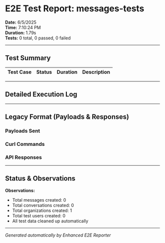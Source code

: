# E2E Test Report: messages-tests

**Date:** 6/5/2025  
**Time:** 7:10:24 PM  
**Duration:** 1.79s  
**Tests:** 0 total, 0 passed, 0 failed  

---

## Test Summary

| Test Case | Status | Duration | Description |
|-----------|--------|----------|-------------|


---

## Detailed Execution Log



---

## Legacy Format (Payloads & Responses)

### Payloads Sent


### Curl Commands


### API Responses


---

## Status & Observations



**Observations:**
- Total messages created: 0
- Total conversations created: 0
- Total organizations created: 1
- Total test users created: 0
- All test data cleaned up automatically

---
*Generated automatically by Enhanced E2E Reporter*
